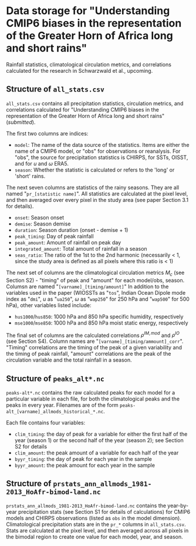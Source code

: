 # Data storage for "Understanding CMIP6 biases in the representation of the Greater Horn of Africa long and short rains"
Rainfall statistics, climatological circulation metrics, and correlations calculated for the research in Schwarzwald et al., upcoming.

## Structure of `all_stats.csv`
`all_stats.csv` contains all precipitation statistics, circulation metrics, and correlations calculated for "Understanding CMIP6 biases in the representation of the Greater Horn of Africa long and short rains" (_submitted_). 

The first two columns are indices:
- `model`: The name of the data source of the statistics. Items are either the name of a CMIP6 model, or "obs" for observations or reanalysis. For "obs", the source for precipitation statistics is CHIRPS, for SSTs, OISST, and for $u$ and $\omega$ ERA5. 
- `season`: Whether the statistic is calculated or refers to the 'long' or 'short' rains.

The next seven columns are statistics of the rainy seasons. They are all named "`pr_[statistic name]`". All statistics are calculated at the pixel level, and then averaged over every pixel in the study area (see paper Section 3.1 for details).
- `onset`: Season onset
- `demise`: Season demise
- `duration`: Season duration (onset - demise + 1)
- `peak_timing`: Day of peak rainfall 
- `peak_amount`: Amount of rainfall on peak day
- `integrated_amount`: Total amount of rainfall in a season 
- `seas_ratio`: The ratio of the 1st to the 2nd harmonic (necessarily < 1, since the study area is defined as all pixels where this ratio is < 1)

The next set of columns are the climatological circulation metrics $M_c$ (see Section S2) - "timing" of peak and "amount" for each model/obs, season. Columsn are named "`[varname]_[timing/amount]`" In addition to the variables used in the paper (WIOSSTs as "`tos`", Indian Ocean Dipole mode index as "`dmi`", $u$ as "`ua250`", $\omega$ as "`wap250`" for 250 hPa and "`wap500`" for 500 hPa), other variables listed include: 
- `hus1000`/`hus850`: 1000 hPa and 850 hPa specific humidity, respectively
- `mse1000`/`mse850`: 1000 hPa and 850 hPa moist static energy, respectively

The final set of columns are the calculated correlations $\rho^{IM,mod}$ and $\rho^{IO}$ (see Section S4). Column names are "`[varname]_[timing/ammount]_corr`". "Timing" correlations are the timing of the peak of a given variability and the timing of peak rainfall, "amount" correlations are the peak of the circulation variable and the total rainfall in a season.  

## Structure of `peaks_alt*.nc`
`peaks-alt*.nc` contains the raw calculated peaks for each model for a particular variable in each file, for both the climatological peaks and the peaks in every year. Filenames are of the form `peaks-alt_[varname]_allmods_historical_*.nc`. 

Each file contains four variables: 
- `clim_timing`: the day of peak for a variable for either the first half of the year (season 1) or the second half of the year (season 2); see Section S2 for details
- `clim_amount`: the peak amount of a variable for each half of the year
- `byyr_timing`: the day of peak for each year in the sample
- `byyr_amount`: the peak amount for each year in the sample

## Structure of `prstats_ann_allmods_1981-2013_HoAfr-bimod-land.nc`
`prstats_ann_allmods_1981-2013_HoAfr-bimod-land.nc` contains the year-by-year precipitation stats (see Section S1 for details of calculations) for CMIP6 models and CHIRPS observations (listed as `obs` in the model dimension). Climatological precipitation stats are in the `pr_*` columns in `all_stats.csv`. Stats are calculated at the pixel level, and then averaged across all pixels in the bimodal region to create one value for each model, year, and season.  
